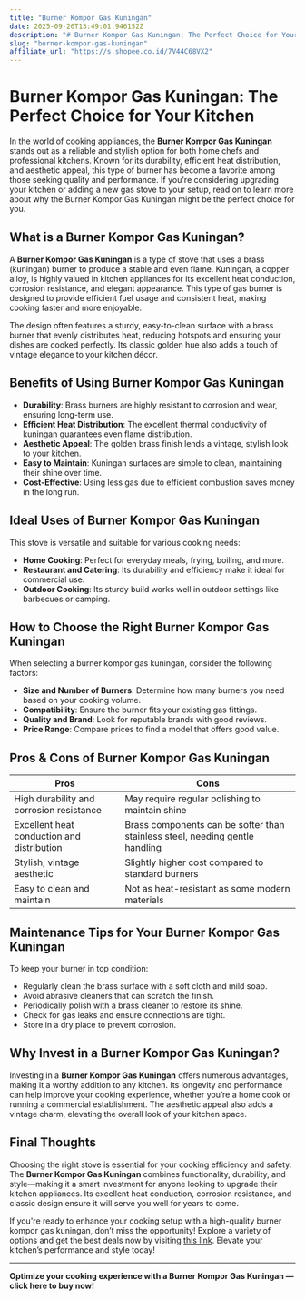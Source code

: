 ```yaml
---
title: "Burner Kompor Gas Kuningan"
date: 2025-09-26T13:49:01.946152Z
description: "# Burner Kompor Gas Kuningan: The Perfect Choice for Your Kitchen..."
slug: "burner-kompor-gas-kuningan"
affiliate_url: "https://s.shopee.co.id/7V44C68VX2"
---
```

# Burner Kompor Gas Kuningan: The Perfect Choice for Your Kitchen

In the world of cooking appliances, the **Burner Kompor Gas Kuningan** stands out as a reliable and stylish option for both home chefs and professional kitchens. Known for its durability, efficient heat distribution, and aesthetic appeal, this type of burner has become a favorite among those seeking quality and performance. If you're considering upgrading your kitchen or adding a new gas stove to your setup, read on to learn more about why the Burner Kompor Gas Kuningan might be the perfect choice for you.

## What is a Burner Kompor Gas Kuningan?

A **Burner Kompor Gas Kuningan** is a type of stove that uses a brass (kuningan) burner to produce a stable and even flame. Kuningan, a copper alloy, is highly valued in kitchen appliances for its excellent heat conduction, corrosion resistance, and elegant appearance. This type of gas burner is designed to provide efficient fuel usage and consistent heat, making cooking faster and more enjoyable.

The design often features a sturdy, easy-to-clean surface with a brass burner that evenly distributes heat, reducing hotspots and ensuring your dishes are cooked perfectly. Its classic golden hue also adds a touch of vintage elegance to your kitchen décor.

## Benefits of Using Burner Kompor Gas Kuningan

- **Durability**: Brass burners are highly resistant to corrosion and wear, ensuring long-term use.
- **Efficient Heat Distribution**: The excellent thermal conductivity of kuningan guarantees even flame distribution.
- **Aesthetic Appeal**: The golden brass finish lends a vintage, stylish look to your kitchen.
- **Easy to Maintain**: Kuningan surfaces are simple to clean, maintaining their shine over time.
- **Cost-Effective**: Using less gas due to efficient combustion saves money in the long run.

## Ideal Uses of Burner Kompor Gas Kuningan

This stove is versatile and suitable for various cooking needs:

- **Home Cooking**: Perfect for everyday meals, frying, boiling, and more.
- **Restaurant and Catering**: Its durability and efficiency make it ideal for commercial use.
- **Outdoor Cooking**: Its sturdy build works well in outdoor settings like barbecues or camping.

## How to Choose the Right Burner Kompor Gas Kuningan

When selecting a burner kompor gas kuningan, consider the following factors:

- **Size and Number of Burners**: Determine how many burners you need based on your cooking volume.
- **Compatibility**: Ensure the burner fits your existing gas fittings.
- **Quality and Brand**: Look for reputable brands with good reviews.
- **Price Range**: Compare prices to find a model that offers good value.

## Pros & Cons of Burner Kompor Gas Kuningan

| Pros                                 | Cons                              |
|--------------------------------------|-----------------------------------|
| High durability and corrosion resistance | May require regular polishing to maintain shine |
| Excellent heat conduction and distribution | Brass components can be softer than stainless steel, needing gentle handling |
| Stylish, vintage aesthetic          | Slightly higher cost compared to standard burners |
| Easy to clean and maintain          | Not as heat-resistant as some modern materials |

## Maintenance Tips for Your Burner Kompor Gas Kuningan

To keep your burner in top condition:

- Regularly clean the brass surface with a soft cloth and mild soap.
- Avoid abrasive cleaners that can scratch the finish.
- Periodically polish with a brass cleaner to restore its shine.
- Check for gas leaks and ensure connections are tight.
- Store in a dry place to prevent corrosion.

## Why Invest in a Burner Kompor Gas Kuningan?

Investing in a **Burner Kompor Gas Kuningan** offers numerous advantages, making it a worthy addition to any kitchen. Its longevity and performance can help improve your cooking experience, whether you’re a home cook or running a commercial establishment. The aesthetic appeal also adds a vintage charm, elevating the overall look of your kitchen space.

## Final Thoughts

Choosing the right stove is essential for your cooking efficiency and safety. The **Burner Kompor Gas Kuningan** combines functionality, durability, and style—making it a smart investment for anyone looking to upgrade their kitchen appliances. Its excellent heat conduction, corrosion resistance, and classic design ensure it will serve you well for years to come.

If you're ready to enhance your cooking setup with a high-quality burner kompor gas kuningan, don’t miss the opportunity! Explore a variety of options and get the best deals now by visiting [this link](https://s.shopee.co.id/7V44C68VX2). Elevate your kitchen’s performance and style today!

---

**Optimize your cooking experience with a Burner Kompor Gas Kuningan — click here to buy now!**